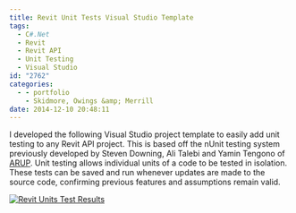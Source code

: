 ```yaml
---
title: Revit Unit Tests Visual Studio Template
tags:
  - C#.Net
  - Revit
  - Revit API
  - Unit Testing
  - Visual Studio
id: "2762"
categories:
  - - portfolio
    - Skidmore, Owings &amp; Merrill
date: 2014-12-10 20:48:11
---
```


I developed the following Visual Studio project template to easily add unit testing to any Revit API project. This is based off the nUnit testing system previously developed by Steven Downing, Ali Talebi and Yamin Tengono of [ARUP](http://thebuildingcoder.typepad.com/blog/2013/07/revit-add-in-unit-testing.html). Unit testing allows individual units of a code to be tested in isolation. These tests can be saved and run whenever updates are made to the source code, confirming previous features and assumptions remain valid.

[![Revit Units Test Results](http://www.ericanastas.com/wp-content/uploads/2015/07/Revit-Units-Test-Results-636x586.png)](Revit-Units-Test-Results.png)
